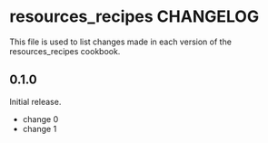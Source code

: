 # resources_recipes CHANGELOG

This file is used to list changes made in each version of the resources_recipes cookbook.

## 0.1.0

Initial release.

- change 0
- change 1
